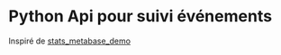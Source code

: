 # Python Api pour suivi événements
Inspiré de [stats_metabase_demo](https://github.com/betagouv/stats_metabase_demo)
